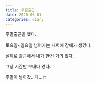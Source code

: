 ```yaml
---
title: 주말출근
date: 2020-06-01
categories: diary
---
```

주말출근을 했다.

토요일~일요일 넘어가는 새벽에 장애가 생겼다.

실제로 출근해서 내가 한건 거의 없다.

그냥 시간만 보내다 왔다.

주말이 날아갔...다...ㅠ
